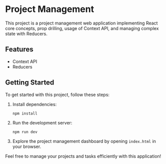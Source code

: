 # Project Management

This project is a project management web application implementing React core concepts, prop drilling, usage of Context API, and managing complex state with Reducers.

## Features

- Context API
- Reducers

## Getting Started

To get started with this project, follow these steps:

1. Install dependencies:
   ```
   npm install
   ```

2. Run the development server:
   ```
   npm run dev
   ```

3. Explore the project management dashboard by opening `index.html` in your browser.

Feel free to manage your projects and tasks efficiently with this application!
